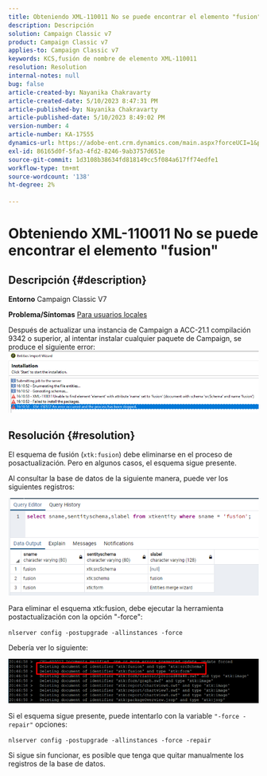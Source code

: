 ```yaml
---
title: Obteniendo XML-110011 No se puede encontrar el elemento "fusion"
description: Descripción
solution: Campaign Classic v7
product: Campaign Classic v7
applies-to: Campaign Classic v7
keywords: KCS,fusión de nombre de elemento XML-110011
resolution: Resolution
internal-notes: null
bug: false
article-created-by: Nayanika Chakravarty
article-created-date: 5/10/2023 8:47:31 PM
article-published-by: Nayanika Chakravarty
article-published-date: 5/10/2023 8:49:02 PM
version-number: 4
article-number: KA-17555
dynamics-url: https://adobe-ent.crm.dynamics.com/main.aspx?forceUCI=1&pagetype=entityrecord&etn=knowledgearticle&id=bfce3ce1-73ef-ed11-8849-6045bd006239
exl-id: 86165d0f-5fa3-4fd2-8246-9ab3757d651e
source-git-commit: 1d3108b38634fd818149cc5f084a617ff74edfe1
workflow-type: tm+mt
source-wordcount: '138'
ht-degree: 2%

---
```


# Obteniendo XML-110011 No se puede encontrar el elemento &quot;fusion&quot;

## Descripción {#description}

<b>Entorno</b>
Campaign Classic V7


<b>Problema/Síntomas</b>
<u>Para usuarios locales</u>

Después de actualizar una instancia de Campaign a ACC-21.1 compilación 9342 o superior, al intentar instalar cualquier paquete de Campaign, se produce el siguiente error:
<br>![](assets/___c0ce3ce1-73ef-ed11-8849-6045bd006239___.png)

## Resolución {#resolution}


El esquema de fusión (`xtk:fusion`) debe eliminarse en el proceso de posactualización. Pero en algunos casos, el esquema sigue presente.

Al consultar la base de datos de la siguiente manera, puede ver los siguientes registros:

![](assets/5cf5ba8b-f838-ec11-b6e6-000d3a348885.png)

Para eliminar el esquema xtk:fusion, debe ejecutar la herramienta postactualización con la opción &quot;-force&quot;:

`nlserver config -postupgrade -allinstances -force`

Debería ver lo siguiente:

![](assets/406e7298-f938-ec11-b6e6-000d3a348885.png)

Si el esquema sigue presente, puede intentarlo con la variable `"-force -repair"` opciones:

`nlserver config -postupgrade -allinstances -force -repair`

Si sigue sin funcionar, es posible que tenga que quitar manualmente los registros de la base de datos.

